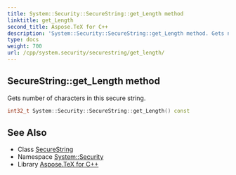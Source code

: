 ```yaml
---
title: System::Security::SecureString::get_Length method
linktitle: get_Length
second_title: Aspose.TeX for C++
description: 'System::Security::SecureString::get_Length method. Gets number of characters in this secure string in C++.'
type: docs
weight: 700
url: /cpp/system.security/securestring/get_length/
---
```

## SecureString::get_Length method


Gets number of characters in this secure string.

```cpp
int32_t System::Security::SecureString::get_Length() const
```

## See Also

* Class [SecureString](../)
* Namespace [System::Security](../../)
* Library [Aspose.TeX for C++](../../../)
